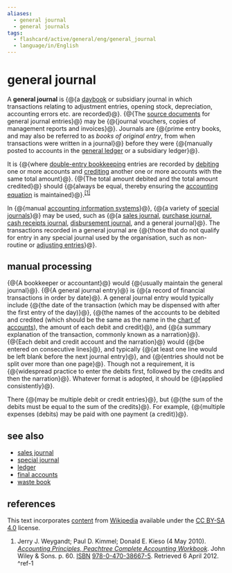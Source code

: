 ```yaml
---
aliases:
  - general journal
  - general journals
tags:
  - flashcard/active/general/eng/general_journal
  - language/in/English
---
```


# general journal

A __general journal__ is {@{a [daybook](bookkeeping.md#daybooks) or subsidiary journal in which transactions relating to adjustment entries, opening stock, depreciation, accounting errors etc. are recorded}@}. {@{The [source documents](source%20document.md) for general journal entries}@} may be {@{journal vouchers, copies of management reports and invoices}@}. Journals are {@{prime entry books, and may also be referred to as _books of original entry_, from when transactions were written in a journal}@} before they were {@{manually posted to accounts in the [general ledger](general%20ledger.md) or a subsidiary ledger}@}. <!--SR:!2026-04-03,411,310!2029-07-06,1363,350!2026-11-16,601,330!2027-06-02,746,330!2028-02-12,962,350-->

It is {@{where [double-entry bookkeeping](double-entry%20bookkeeping.md) entries are recorded by [debiting](debits%20and%20credits.md) one or more accounts and [crediting](debits%20and%20credits.md) another one or more accounts with the same total amount}@}. {@{The total amount debited and the total amount credited}@} should {@{always be equal, thereby ensuring the [accounting equation](accounting%20equation.md) is maintained}@}.<sup>[\[1\]](#^ref-1)</sup> <!--SR:!2028-08-06,1101,350!2028-04-23,1016,350!2029-05-30,1333,350-->

In {@{manual [accounting information systems](accounting%20information%20system.md)}@}, {@{a variety of [special journals](special%20journals.md)}@} may be used, such as {@{a [sales journal](sales%20journal.md), [purchase journal](purchase%20journal.md), [cash receipts journal](cash%20receipts%20journal.md), [disbursement journal](disbursement%20journal.md), and a general journal}@}. The transactions recorded in a general journal are {@{those that do not qualify for entry in any special journal used by the organisation, such as non-routine or [adjusting entries](adjusting%20entries.md)}@}. <!--SR:!2029-05-02,1313,350!2029-09-01,1406,350!2027-10-17,834,310!2027-06-10,704,290-->

## manual processing

{@{A bookkeeper or accountant}@} would {@{usually maintain the general journal}@}. {@{A general journal entry}@} is {@{a record of financial transactions in order by date}@}. A general journal entry would typically include {@{the date of the transaction \(which may be dispensed with after the first entry of the day\)}@}, {@{the names of the accounts to be debited and credited (which should be the same as the name in the [chart of accounts](chart%20of%20accounts.md)), the amount of each debit and credit}@}, and {@{a summary explanation of the transaction, commonly known as a narration}@}. {@{Each debit and credit account and the narration}@} would {@{be entered on consecutive lines}@}, and typically {@{at least one line would be left blank before the next journal entry}@}, and {@{entries should not be split over more than one page}@}. Though not a requirement, it is {@{widespread practice to enter the debits first, followed by the credits and then the narration}@}. Whatever format is adopted, it should be {@{applied consistently}@}. <!--SR:!2025-10-31,314,330!2028-06-21,1064,350!2027-02-16,673,330!2027-03-03,571,270!2025-10-31,313,330!2028-11-27,1190,350!2026-06-25,474,310!2027-12-21,892,330!2026-06-14,467,310!2028-06-08,1054,350!2025-12-03,88,370!2025-12-04,89,370!2025-12-03,88,370-->

There {@{may be multiple debit or credit entries}@}, but {@{the sum of the debits must be equal to the sum of the credits}@}. For example, {@{multiple expenses (debits) may be paid with one payment (a credit)}@}. <!--SR:!2028-05-01,1024,350!2029-02-07,1246,350!2027-01-05,640,330-->

## see also

- [sales journal](sales%20journal.md)
- [special journal](special%20journals.md)
- [ledger](ledger.md)
- [final accounts](final%20accounts.md)
- [waste book](waste%20book.md)

## references

This text incorporates [content](https://en.wikipedia.org/wiki/general_journal) from [Wikipedia](Wikipedia.md) available under the [CC BY-SA 4.0](https://creativecommons.org/licenses/by-sa/4.0/) license.

1. Jerry J. Weygandt; Paul D. Kimmel; Donald E. Kieso (4 May 2010). [_Accounting Principles, Peachtree Complete Accounting Workbook_](https://books.google.com/books?id=sIbsykiMY3MC&pg=PA60). John Wiley & Sons. p. 60. [ISBN](ISBN.md) [978-0-470-38667-5](https://en.wikipedia.org/wiki/Special:BookSources/978-0-470-38667-5). Retrieved 6 April 2012. <a id="^ref-1"></a>^ref-1
